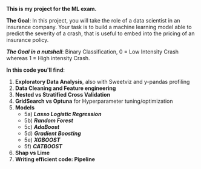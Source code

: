 **This is my project for the ML exam.**

**The Goal**: In this project, you will take the role of a data scientist in an insurance company. Your task is to build a machine learning model able to predict the severity of a crash, that is useful to embed into the pricing of an insurance policy.

***The Goal in a nutshell***: Binary Classification, 0 = Low Intensity Crash whereas 1 = High intensity Crash.

**In this code you'll find**:
1) **Exploratory Data Analysis**, also with Sweetviz and y-pandas profiling
2) **Data Cleaning and Feature engineering**
3) **Nested vs Stratified Cross Validation**
4) **GridSearch vs Optuna** for Hyperparameter tuning/optimization
5) **Models**
   - 5a) ***Lasso Logistic Regression***
   - 5b) ***Random Forest***
   - 5c) ***AdaBoost***
   - 5d) ***Gradient Boosting***
   - 5e) ***XGBOOST***
   - 5f) ***CATBOOST***
6) **Shap vs Lime**
7) **Writing efficient code: Pipeline**
